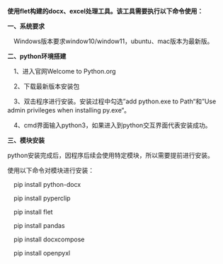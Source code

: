 **使用flet构建的docx、excel处理工具。该工具需要执行以下命令使用：**

**一、系统要求**

`  `Windows版本要求window10/window11，ubuntu、mac版本为最新版。

**二、python环境搭建**

`  `1、进入官网Welcome to Python.org

`  `2、下载最新版本安装包

`  `3、双击程序进行安装。安装过程中勾选”add python.exe to Path“和”Use admin privileges when installing py.exe“。

`  `4、cmd界面输入python3，如果进入到python交互界面代表安装成功。

**三、模块安装**

python安装完成后，因程序后续会使用特定模块，所以需要提前进行安装。

使用以下命令对模块进行安装：

`  `pip install python-docx

`  `pip install pyperclip

`  `pip install flet

`  `pip install pandas

`  `pip install docxcompose

`  `pip install openpyxl
